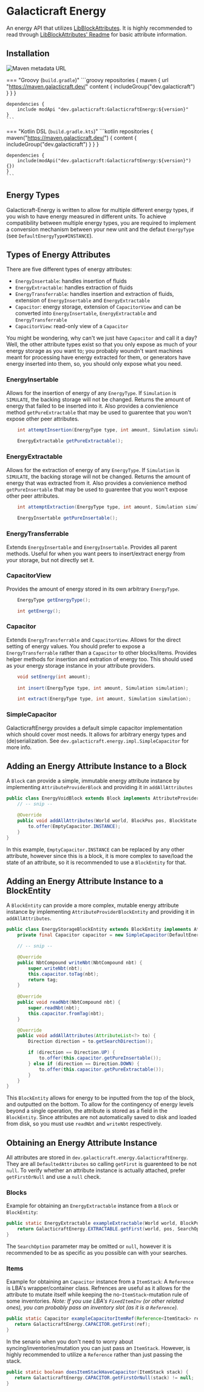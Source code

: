 # Galacticraft Energy
An energy API that utilizes [LibBlockAttributes](https://github.com/AlexIIL/LibBlockAttributes).
It is highly recommended to read through [LibBlockAttributes' Readme](https://github.com/AlexIIL/LibBlockAttributes/blob/0.9.x-1.17.x/README.md) for basic attribute information.

## Installation
![Maven metadata URL](https://img.shields.io/maven-metadata/v?logo=Apache%20Maven&metadataUrl=https%3A%2F%2Fmaven.galacticraft.dev%2Fdev%2Fgalacticraft%2FGalacticraftEnergy%2Fmaven-metadata.xml&style=flat-square&logoColor=white)

=== "Groovy (`build.gradle`)"
    ```groovy
    repositories {
        maven {
            url "https://maven.galacticraft.dev/"
            content {
                includeGroup("dev.galacticraft")
            }
        }
    }

    dependencies {
        include modApi "dev.galacticraft:GalacticraftEnergy:${version}"
    }
    ```

=== "Kotlin DSL (`build.gradle.kts`)"
    ```kotlin
    repositories {
        maven("https://maven.galacticraft.dev/") {
            content {
                includeGroup("dev.galacticraft")
            }
        }
    }

    dependencies {
        include(modApi("dev.galacticraft:GalacticraftEnergy:${version}") {})
    }
    ```



## Energy Types

Galacticraft-Energy is written to allow for multiple different energy types, if you wish to have energy measured in different units. To achieve compatibility between multiple energy types, you are required to implement a conversion mechanism between your new unit and the defaut `EnergyType` (see `DefaultEnergyType#INSTANCE`).

## Types of Energy Attributes

There are five different types of energy attributes:

 * `EnergyInsertable`: handles insertion of fluids
 * `EnergyExtractable`: handles extraction of fluids
 * `EnergyTransferrable`: handles insertion and extraction of fluids, extension of `EnergyInsertable` and `EnergyExtractable`
 * `Capacitor`: energy storage, extension of `CapacitorView` and can be converted into `EnergyInsertable`, `EnergyExtractable` and `EnergyTransferrable`
 * `CapacitorView`: read-only view of a `Capacitor`

 You might be wondering, why can't we just have `Capacitor` and call it a day? Well, the other attribute types exist so that you only expose as much of your energy storage as you want to; you probably woundn't want machines meant for processing have energy extracted for them, or generators have energy inserted into them, so, you should only expose what you need.

### EnergyInsertable

Allows for the insertion of energy of any `EnergyType`. If `Simulation` is `SIMULATE`, the backing storage will not be changed. Returns the amount of energy that failed to be inserted into it.
Also provides a convienience method `getPureExtractable` that may be used to guarentee that you won't expose other peer attributes.
```java
    int attemptInsertion(EnergyType type, int amount, Simulation simulation);
    
    EnergyExtractable getPureExtractable();
```

### EnergyExtractable

Allows for the extraction of energy of any `EnergyType`. If `Simulation` is `SIMULATE`, the backing storage will not be changed. Returns the amount of energy that was extracted from it.
Also provides a convienience method `getPureInsertable` that may be used to guarentee that you won't expose other peer attributes.
```java
    int attemptExtraction(EnergyType type, int amount, Simulation simulation);
        
    EnergyInsertable getPureInsertable();
```

### EnergyTransferrable

Extends `EnergyInsertable` and `EnergyInsertable`. Provides all parent methods. Useful for when you want peers to insert/extract energy from your storage, but not directly set it.

### CapacitorView

Provides the amount of energy stored in its own arbitrary `EnergyType`.
```java
    EnergyType getEnergyType();

    int getEnergy();
```

### Capacitor

Extends `EnergyTransferrable` and `CapacitorView`. Allows for the direct setting of energy values. You should prefer to expose a `EnergyTransferrable` rather than a `Capacitor` to other blocks/items. Provides helper methods for insertion and extration of energy too. This should used as your energy storage instance in your attribute providers.

```java
    void setEnergy(int amount);
    
    int insert(EnergyType type, int amount, Simulation simulation);

    int extract(EnergyType type, int amount, Simulation simulation);
```

### SimpleCapacitor

GalacticraftEnergy provides a default simple capacitor implementation which should cover most needs. It allows for arbitrary energy types and (de)serialization. See `dev.galacticraft.energy.impl.SimpleCapacitor` for more info.

## Adding an Energy Attribute Instance to a Block

A `Block` can provide a simple, immutable energy attribute instance by implementing `AttributeProviderBlock` and providing it in `addAllAttributes`

```java
public class EnergyVoidBlock extends Block implements AttributeProviderBlock {
    // -- snip --

    @Override
    public void addAllAttributes(World world, BlockPos pos, BlockState state, AttributeList<?> to) {
        to.offer(EmptyCapacitor.INSTANCE);
    }
}
```

In this example, `EmptyCapacitor.INSTANCE` can be replaced by any other attribute, however since this is a block, it is more complex to save/load the state of an attribute, so it is recommended to use a `BlockEntity` for that.

## Adding an Energy Attribute Instance to a BlockEntity

A `BlockEntity` can provide a more complex, mutable energy attribute instance by implementing `AttributeProviderBlockEntity` and providing it in `addAllAttributes`.

```java
public class EnergyStorageBlockEntity extends BlockEntity implements AttributeProviderBlockEntity {
    private final Capacitor capacitor = new SimpleCapacitor(DefaultEnergyType.INSTANCE, 5000);

    // -- snip --

    @Override
    public NbtCompound writeNbt(NbtCompound nbt) {
        super.writeNbt(nbt);
        this.capacitor.toTag(nbt);
        return tag;
    }
    
    @Override
    public void readNbt(NbtCompound nbt) {
        super.readNbt(nbt);
        this.capacitor.fromTag(nbt);
    }

    @Override
    public void addAllAttributes(AttributeList<?> to) {
        Direction direction = to.getSearchDirection();

        if (direction == Direction.UP) {
            to.offer(this.capacitor.getPureInsertable());
        } else if (direction == Direction.DOWN) {
            to.offer(this.capacitor.getPureExtractable());
        }
    }
}
```

This `BlockEntity` allows for energy to be inputted from the top of the block, and outputted on the bottom. To allow for the contingency of energy levels beyond a single operation, the attribute is stored as a field in the `BlockEntity`. Since attributes are not automatically saved to disk and loaded from disk, so you must use `readNbt` and `writeNbt` respectively.

## Obtaining an Energy Attribute Instance

All attributes are stored in `dev.galacticraft.energy.GalacticraftEnergy`. They are all `DefaultedAttributes` so calling `getFirst` is guarenteed to be not `null`. To verify whether an attribute instance is actually attached, prefer `getFirstOrNull` and use a `null` check.

### Blocks
Example for obtaining an `EnergyExtractable` instance from a `Block` or `BlockEntity`:

```java
public static EnergyExtractable exampleExtractable(World world, BlockPos pos, Direction direction) {
    return GalacticraftEnergy.EXTRACTABLE.getFirst(world, pos, SearchOptions.inDirection(direction));
}
```
The `SearchOption` parameter may be omitted or `null`, however it is recommended to be as specific as you possible can with your searches.

### Items

Example for obtaining an `Capacitor` instance from a `ItemStack`:
A `Reference` is LBA's wrapper/container class. Refrences are useful as it allows for the attribute to mutate itself while keeping the no-`ItemStack`-mutation rule of some inventories.
*Note: If you use LBA's `FixedItemInv` (or other related ones), you can probably pass an inventory slot (as it is a `Reference`).*

```java
public static Capacitor exampleCapacitorItemRef(Reference<ItemStack> ref) {
   return GalacticraftEnergy.CAPACITOR.getFirst(ref);
}
```

In the senario when you don't need to worry about syncing/inventories/mutation you can just pass an `ItemStack`. However, is highly recommended to utilize a `Reference` rather than just passing the stack.
```java
public static boolean doesItemStackHaveCapacitor(ItemStack stack) {
   return GalacticraftEnergy.CAPACITOR.getFirstOrNull(stack) != null;
}
```
